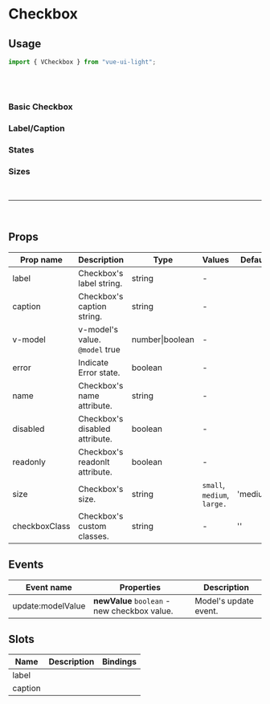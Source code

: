 # Checkbox

## Usage

```js
import { VCheckbox } from "vue-ui-light";
```

<br/>
<br/>

### Basic Checkbox

<example>
<template v-slot:preview>
<v-row class="flex flex-row gap-8">
	<div>
	    <v-checkbox />
	</div>
	<div>
	    <v-checkbox :model-value="true" />
	</div>
</v-row>
</template>
<template v-slot:source>

```html
<v-checkbox /> <v-checkbox :model-value="true" />
```

</template>
</example>

### Label/Caption

<example>
<template v-slot:preview>
<v-row class="flex flex-row gap-8">
	<div>
	    <v-checkbox label="Label" />
	</div>
	<div>
	    <v-checkbox caption="Caption" />
	</div>
	<div>
	    <v-checkbox label="Label" caption="Caption" />
	</div>
</v-row>
</template>
<template v-slot:source>

```html
<v-checkbox label="Label" />
<v-checkbox caption="Caption" />
<v-checkbox label="Label" caption="Caption" />
```

</template>
</example>

### States

<example>
<template v-slot:preview>
<v-row class="flex flex-row gap-8">
	<div>
	    <v-checkbox error caption="error" label="Error" />
	</div>
	<div>
	    <v-checkbox disabled caption="Disabled"  label="disabled" />
	</div>
	<div>
	    <v-checkbox :model-value="true" caption="Checked" label="Checked" />
	</div>
</v-row>
</template>
<template v-slot:source>

```html
<v-checkbox caption="error" label="Error" />
<v-checkbox caption="Disabled" label="disabled" />
<v-checkbox :model-value="true" caption="Checked" label="Checked" />
```

</template>
</example>

### Sizes

<example>
<template v-slot:preview>
<v-row class="flex flex-row gap-8">
	<div>
	    <v-checkbox size="small" caption="small" label="Small" />
	</div>
	<div>
	    <v-checkbox size="medium" caption="medium" label="Medium" />
	</div>
	<div>
	    <v-checkbox size="large" caption="large" label="Large" />
	</div>
</v-row>
</template>
<template v-slot:source>

```html
<v-checkbox size="small" caption="small" label="Small" />
<v-checkbox size="medium" caption="medium" label="Medium" />
<v-checkbox size="large" caption="large" label="Large" />
```

</template>
</example>

<br/>
<hr/>
<br/>

## Props

| Prop name     | Description                        | Type            | Values                      | Default  |
| ------------- | ---------------------------------- | --------------- | --------------------------- | -------- |
| label         | Checkbox's label string.           | string          | -                           |          |
| caption       | Checkbox's caption string.         | string          | -                           |          |
| v-model       | v-model's value.<br/>`@model` true | number\|boolean | -                           |          |
| error         | Indicate Error state.              | boolean         | -                           |          |
| name          | Checkbox's name attribute.         | string          | -                           |          |
| disabled      | Checkbox's disabled attribute.     | boolean         | -                           |          |
| readonly      | Checkbox's readonlt attribute.     | boolean         | -                           |          |
| size          | Checkbox's size.                   | string          | `small`, `medium`, `large.` | 'medium' |
| checkboxClass | Checkbox's custom classes.         | string          | -                           | ''       |

## Events

| Event name        | Properties                                   | Description           |
| ----------------- | -------------------------------------------- | --------------------- |
| update:modelValue | **newValue** `boolean` - new checkbox value. | Model's update event. |

## Slots

| Name    | Description | Bindings |
| ------- | ----------- | -------- |
| label   |             |          |
| caption |             |          |
